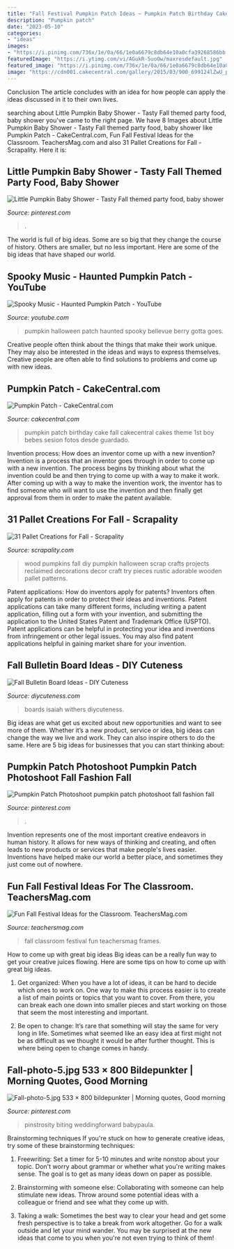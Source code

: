 ```yaml
---
title: "Fall Festival Pumpkin Patch Ideas ~ Pumpkin Patch Birthday Cake Fall Cakecentral Cakes Theme 1st Boy Bebes Sesion Fotos Desde Guardado"
description: "Pumpkin patch"
date: "2023-05-10"
categories:
- "ideas"
images:
- "https://i.pinimg.com/736x/1e/0a/66/1e0a6679c8db64e10a0cfa39268586bb.jpg"
featuredImage: "https://i.ytimg.com/vi/AGukR-5uoOw/maxresdefault.jpg"
featured_image: "https://i.pinimg.com/736x/1e/0a/66/1e0a6679c8db64e10a0cfa39268586bb.jpg"
image: "https://cdn001.cakecentral.com/gallery/2015/03/900_699124lZwU_pumpkin-patch.jpg"
---
```



Conclusion
The article concludes with an idea for how people can apply the ideas discussed in it to their own lives.

	

		
searching about Little Pumpkin Baby Shower - Tasty Fall themed party food, baby shower you've came to the right page. We have 8 Images about Little Pumpkin Baby Shower - Tasty Fall themed party food, baby shower like Pumpkin Patch - CakeCentral.com, Fun Fall Festival Ideas for the Classroom. TeachersMag.com and also 31 Pallet Creations for Fall - Scrapality. Here it is:
		
    
## Little Pumpkin Baby Shower - Tasty Fall Themed Party Food, Baby Shower

<img loading=lazy src="https://i.pinimg.com/736x/6c/a3/ec/6ca3ece0b35713ae6aca8b8ea634a5f1.jpg" onerror="this.onerror=null;this.src='https://tse1.mm.bing.net/th?id=OIP.KWHFYviMk_ZaTKQNZ88-OgHaPZ&amp;pid=15.1';" alt="Little Pumpkin Baby Shower - Tasty Fall themed party food, baby shower">

_Source: pinterest.com_

>. 

	

The world is full of big ideas. Some are so big that they change the course of history. Others are smaller, but no less important. Here are some of the big ideas that have shaped our world.

    
## Spooky Music - Haunted Pumpkin Patch - YouTube

<img loading=lazy src="https://i.ytimg.com/vi/AGukR-5uoOw/maxresdefault.jpg" onerror="this.onerror=null;this.src='https://tse4.mm.bing.net/th?id=OIP.GOJYKKEB3Z6BkaxeTCH-1AHaEK&amp;pid=15.1';" alt="Spooky Music - Haunted Pumpkin Patch - YouTube">

_Source: youtube.com_

>pumpkin halloween patch haunted spooky bellevue berry gotta goes. 

	

Creative people often think about the things that make their work unique. They may also be interested in the ideas and ways to express themselves. Creative people are often able to find solutions to problems and come up with new ideas.

    
## Pumpkin Patch - CakeCentral.com

<img loading=lazy src="https://cdn001.cakecentral.com/gallery/2015/03/900_699124lZwU_pumpkin-patch.jpg" onerror="this.onerror=null;this.src='https://tse3.mm.bing.net/th?id=OIP.0AGvlkHA69BbWcV4UMvN_wHaKg&amp;pid=15.1';" alt="Pumpkin Patch - CakeCentral.com">

_Source: cakecentral.com_

>pumpkin patch birthday cake fall cakecentral cakes theme 1st boy bebes sesion fotos desde guardado. 

	

Invention process: How does an inventor come up with a new invention?
Invention is a process that an inventor goes through in order to come up with a new invention. The process begins by thinking about what the invention could be and then trying to come up with a way to make it work. After coming up with a way to make the invention work, the inventor has to find someone who will want to use the invention and then finally get approval from them in order to make the patent available.

    
## 31 Pallet Creations For Fall - Scrapality

<img loading=lazy src="https://s-media-cache-ak0.pinimg.com/564x/3d/3c/1e/3d3c1e0734c80d8b0eeb70f4438d0c48.jpg" onerror="this.onerror=null;this.src='https://tse4.mm.bing.net/th?id=OIP.i-6-7TYpUIyz5b1Ocb-TmwHaLH&amp;pid=15.1';" alt="31 Pallet Creations for Fall - Scrapality">

_Source: scrapality.com_

>wood pumpkins fall diy pumpkin halloween scrap crafts projects reclaimed decorations decor craft try pieces rustic adorable wooden pallet patterns. 

	

Patent applications: How do inventors apply for patents?
Inventors often apply for patents in order to protect their ideas and inventions. Patent applications can take many different forms, including writing a patent application, filling out a form with your invention, and submitting the application to the United States Patent and Trademark Office (USPTO). 
Patent applications can be helpful in protecting your idea and inventions from infringement or other legal issues. You may also find patent applications helpful in gaining market share for your invention.

    
## Fall Bulletin Board Ideas - DIY Cuteness

<img loading=lazy src="https://diycuteness.com/wp-content/uploads/2020/06/Fall-Bulletin-Board-Ideas-8.jpg" onerror="this.onerror=null;this.src='https://tse4.mm.bing.net/th?id=OIP.pPFfSdfkBtxxZpir_pJNvgHaEK&amp;pid=15.1';" alt="Fall Bulletin Board Ideas - DIY Cuteness">

_Source: diycuteness.com_

>boards isaiah withers diycuteness. 

	

Big ideas are what get us excited about new opportunities and want to see more of them. Whether it’s a new product, service or idea, big ideas can change the way we live and work. They can also inspire others to do the same. Here are 5 big ideas for businesses that you can start thinking about: 

    
## Pumpkin Patch Photoshoot Pumpkin Patch Photoshoot Fall Fashion Fall

<img loading=lazy src="https://i.pinimg.com/736x/1e/0a/66/1e0a6679c8db64e10a0cfa39268586bb.jpg" onerror="this.onerror=null;this.src='https://tse2.mm.bing.net/th?id=OIP.IFt2SxbIknd-rYOUn20MCwHaLF&amp;pid=15.1';" alt="Pumpkin Patch Photoshoot pumpkin patch photoshoot fall fashion fall">

_Source: pinterest.com_

>. 

	

Invention represents one of the most important creative endeavors in human history. It allows for new ways of thinking and creating, and often leads to new products or services that make people's lives easier. Inventions have helped make our world a better place, and sometimes they just come out of nowhere.

    
## Fun Fall Festival Ideas For The Classroom. TeachersMag.com

<img loading=lazy src="http://teachersmag.com/upload/blogs/202011/school-128-1604799789.jpg" onerror="this.onerror=null;this.src='https://tse4.mm.bing.net/th?id=OIP.RwOEmbXfdk_dow3tmQPIygHaJ4&amp;pid=15.1';" alt="Fun Fall Festival Ideas for the Classroom. TeachersMag.com">

_Source: teachersmag.com_

>fall classroom festival fun teachersmag frames. 

	

How to come up with great big ideas
Big ideas can be a really fun way to get your creative juices flowing. Here are some tips on how to come up with great big ideas. 
1. Get organized: When you have a lot of ideas, it can be hard to decide which ones to work on. One way to make this process easier is to create a list of main points or topics that you want to cover. From there, you can break each one down into smaller pieces and start working on those that seem the most interesting and important. 

2. Be open to change: It’s rare that something will stay the same for very long in life. Sometimes what seemed like an easy idea at first might not be as difficult as we thought it would be after further thought. This is where being open to change comes in handy.

    
## Fall-photo-5.jpg 533 × 800 Bildepunkter | Morning Quotes, Good Morning

<img loading=lazy src="https://i.pinimg.com/736x/20/33/02/203302451c0c5798e1dd806f9aad908c.jpg" onerror="this.onerror=null;this.src='https://tse3.mm.bing.net/th?id=OIP.-iBrL9v6_cUinyead69xTwAAAA&amp;pid=15.1';" alt="Fall-photo-5.jpg 533 × 800 bildepunkter | Morning quotes, Good morning">

_Source: pinterest.com_

>pinstrosity biting weddingforward babypaula. 

	

Brainstorming techniques
If you're stuck on how to generate creative ideas, try some of these brainstorming techniques:
1. Freewriting: Set a timer for 5-10 minutes and write nonstop about your topic. Don't worry about grammar or whether what you're writing makes sense. The goal is to get as many ideas down on paper as possible.

2. Brainstorming with someone else: Collaborating with someone can help stimulate new ideas. Throw around some potential ideas with a colleague or friend and see what they come up with.

3. Taking a walk: Sometimes the best way to clear your head and get some fresh perspective is to take a break from work altogether. Go for a walk outside and let your mind wander. You may be surprised at the new ideas that come to you when you're not even trying to think of them!

